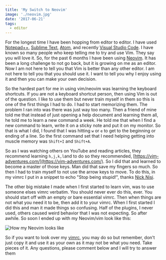 ```yaml
---
title: 'My Switch to Neovim'
image: './neovim.jpg'
date: '2017-06-21'
tags:
  - editor
---
```


For the longest time I have been hopping from editor to editor. I have used [Notepad++](https://notepad-plus-plus.org/), [Sublime Text](https://www.sublimetext.com/), [Atom](https://atom.io/), and recently [Visual Studio Code](https://code.visualstudio.com/). I have known so many people who keep telling me to try and use Vim. They say you will love it. So, for the past 6 months I have been using [Neovim](https://neovim.io/). It has been a long challenge to not go back, but it is growing on me as an editor. Now I am not here to tell you that Vim is better than any other editor. I am not here to tell you that you should use it. I want to tell you why I enjoy using it and then you can make your own decision.

So the hardest part for me in using vim/neovim was learning the keyboard shortcuts. If you are not a keyboard shortcut person, then using Vim is out of the question. I like to use them but never train myself in them so this is one of the first things I had to do. I had to start memorizing them. The problem I ran into was there was just way too many. Then a friend of mine told me that instead of just opening a help document and learning them all, he told me to learn a new command a week. He told me that when I find a new command to learn, write it on a sticky note and put it on my monitor. So that is what I did, I found that I was hitting `w` or `e` to get to the beginning or ending of a line. So the first command set that I need helping getting into muscle memory was `Shift+I` and `Shift+A`.

So as I was watching others on YouTube and reading articles, they recommend learning `h,j,k,l`and to do so they recommended, [https://vim-adventures.com/](https://vim-adventures.com/). So I did that and learned to become a master of those keys. Man did that save my fingers so much. So then I had to train myself to not use the arrow keys to move. To do this, in my vimrc I put in a snippet to echo "Stop being stupid!", thanks [Nick Nisi](https://nicknisi.com/).

The other big mistake I made when I first started to learn vim, was to use someone elses vimrc verbatim. You should never ever do this, ever. You should start off with an empty or bare essential vimrc. Then when things are not what you need it to be, then add it to your vimrc. When I first started I did this and man it made things so confusing. Half of the plugins, I never used, others caused weird behavior that I was not expecting. So after awhile. So soon I ended up with my Neovim/vim look like this:

![How my Neovim looks like](/images/blog/neovim.jpg)

So if you want to look over my [vimrc](https://github.com/jrock2004/dotfiles/blob/master/config/nvim/init.vim), you may do so but remember, don't just copy it and use it as your own as it may not be what you need. Take pieces of it. Any questions, please comment below and I will try to answer them

